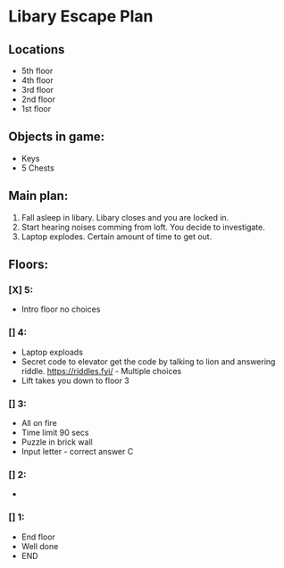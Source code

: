 # Libary Escape Plan
## Locations
* 5th floor
* 4th floor
* 3rd floor
* 2nd floor
* 1st floor
## Objects in game:
* Keys
* 5 Chests
## Main plan:
1. Fall asleep in libary. Libary closes and you are locked in.
2. Start hearing noises comming from loft. You decide to investigate.
3. Laptop explodes. Certain amount of time to get out.
## Floors:
### [X] 5:
* Intro floor no choices
### [] 4:
* Laptop exploads
* Secret code to elevator get the code by talking to lion and answering riddle.
https://riddles.fyi/ - Multiple choices
* Lift takes you down to floor 3
### [] 3:
* All on fire
* Time limit 90 secs
* Puzzle in brick wall
* Input letter - correct answer C

### [] 2:
* 
### [] 1:
* End floor
* Well done
* END
